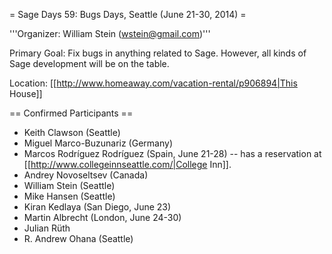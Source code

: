 = Sage Days 59: Bugs Days, Seattle (June 21-30, 2014) =

'''Organizer: William Stein (wstein@gmail.com)'''

Primary Goal: Fix bugs in anything related to Sage.  However, all kinds of Sage development will be on the table. 

Location: [[http://www.homeaway.com/vacation-rental/p906894|This House]]

== Confirmed Participants ==

 * Keith Clawson (Seattle)
 * Miguel Marco-Buzunariz (Germany)
 * Marcos Rodríguez Rodríguez (Spain, June 21-28) -- has a reservation at [[http://www.collegeinnseattle.com/|College Inn]].
 * Andrey Novoseltsev (Canada)
 * William Stein (Seattle)
 * Mike Hansen (Seattle)
 * Kiran Kedlaya (San Diego, June 23)
 * Martin Albrecht (London, June 24-30) 
 * Julian Rüth 
 * R. Andrew Ohana (Seattle)
